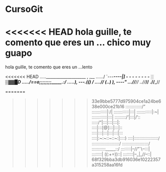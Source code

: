 # CursoGit
<<<<<<< HEAD
hola guille, te comento que eres un ... chico muy guapo
=======
hola guille, te comento que eres un ...lento

<<<<<<< HEAD
.....____________________ , ,__
....../ `---___________----_____|] - - - - - - - - ░ ▒▓▓█D 
...../_==o;;;;;;;;_______.:/
.....), ---.(_(__) /
....// (..) ), ----"
...//___//
..//___//
.//___//

=======
>>>>>>> 33e9bbe5777d975904ce1a24be638e000ce21b16
:::::::::::::/”\
::::::::::::|\:/|
::::::::::::|:::|
::::::::::::|:~|
::::::::::::|:::|
:::::::::/’\|:::|/’\::
:::::/”\|:::|:::|:::|:\
::::|:::[@]:::|:::|::\
::::|:::|:::|:::|:::|:::\
::::|:~:~::~::~:|::::)
::::|:::::::::::::::::::/
:::::\:::::::::::::::::/
::::::\:::::::::::::::/
:::::::\::::_____::/
::::::::|–//”`\–:::|
::::::::| ((:+=))::|
::::::::|–\_|_//–::|
>>>>>>> 68f329bba3db916036e10222357a315258aa16fd
